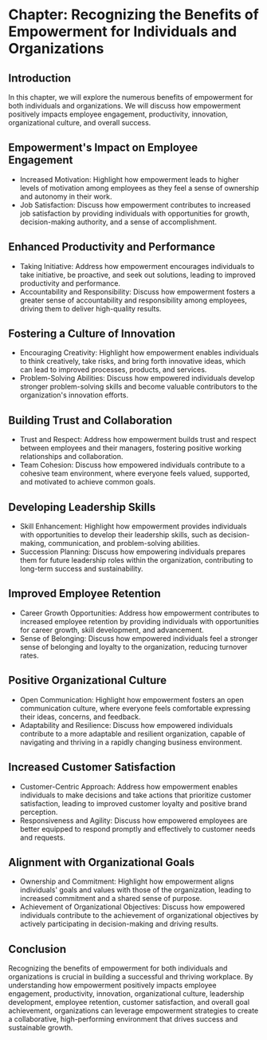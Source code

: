 Chapter: Recognizing the Benefits of Empowerment for Individuals and Organizations
==================================================================================

Introduction
------------

In this chapter, we will explore the numerous benefits of empowerment for both individuals and organizations. We will discuss how empowerment positively impacts employee engagement, productivity, innovation, organizational culture, and overall success.

Empowerment's Impact on Employee Engagement
-------------------------------------------

* Increased Motivation: Highlight how empowerment leads to higher levels of motivation among employees as they feel a sense of ownership and autonomy in their work.
* Job Satisfaction: Discuss how empowerment contributes to increased job satisfaction by providing individuals with opportunities for growth, decision-making authority, and a sense of accomplishment.

Enhanced Productivity and Performance
-------------------------------------

* Taking Initiative: Address how empowerment encourages individuals to take initiative, be proactive, and seek out solutions, leading to improved productivity and performance.
* Accountability and Responsibility: Discuss how empowerment fosters a greater sense of accountability and responsibility among employees, driving them to deliver high-quality results.

Fostering a Culture of Innovation
---------------------------------

* Encouraging Creativity: Highlight how empowerment enables individuals to think creatively, take risks, and bring forth innovative ideas, which can lead to improved processes, products, and services.
* Problem-Solving Abilities: Discuss how empowered individuals develop stronger problem-solving skills and become valuable contributors to the organization's innovation efforts.

Building Trust and Collaboration
--------------------------------

* Trust and Respect: Address how empowerment builds trust and respect between employees and their managers, fostering positive working relationships and collaboration.
* Team Cohesion: Discuss how empowered individuals contribute to a cohesive team environment, where everyone feels valued, supported, and motivated to achieve common goals.

Developing Leadership Skills
----------------------------

* Skill Enhancement: Highlight how empowerment provides individuals with opportunities to develop their leadership skills, such as decision-making, communication, and problem-solving abilities.
* Succession Planning: Discuss how empowering individuals prepares them for future leadership roles within the organization, contributing to long-term success and sustainability.

Improved Employee Retention
---------------------------

* Career Growth Opportunities: Address how empowerment contributes to increased employee retention by providing individuals with opportunities for career growth, skill development, and advancement.
* Sense of Belonging: Discuss how empowered individuals feel a stronger sense of belonging and loyalty to the organization, reducing turnover rates.

Positive Organizational Culture
-------------------------------

* Open Communication: Highlight how empowerment fosters an open communication culture, where everyone feels comfortable expressing their ideas, concerns, and feedback.
* Adaptability and Resilience: Discuss how empowered individuals contribute to a more adaptable and resilient organization, capable of navigating and thriving in a rapidly changing business environment.

Increased Customer Satisfaction
-------------------------------

* Customer-Centric Approach: Address how empowerment enables individuals to make decisions and take actions that prioritize customer satisfaction, leading to improved customer loyalty and positive brand perception.
* Responsiveness and Agility: Discuss how empowered employees are better equipped to respond promptly and effectively to customer needs and requests.

Alignment with Organizational Goals
-----------------------------------

* Ownership and Commitment: Highlight how empowerment aligns individuals' goals and values with those of the organization, leading to increased commitment and a shared sense of purpose.
* Achievement of Organizational Objectives: Discuss how empowered individuals contribute to the achievement of organizational objectives by actively participating in decision-making and driving results.

Conclusion
----------

Recognizing the benefits of empowerment for both individuals and organizations is crucial in building a successful and thriving workplace. By understanding how empowerment positively impacts employee engagement, productivity, innovation, organizational culture, leadership development, employee retention, customer satisfaction, and overall goal achievement, organizations can leverage empowerment strategies to create a collaborative, high-performing environment that drives success and sustainable growth.
